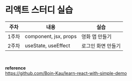 # 리액트 스터디 실습
| 주차  | 내용                     |실습|
|-----|------------------------|------------|
| 1주차 | component, jsx, props  | 영화 앱 만들기 |
| 2주차 | useState, useEffect  | 로그인 화면 만들기 |

<br> 

**reference**  
https://github.com/Boin-Kau/learn-react-with-simple-demo